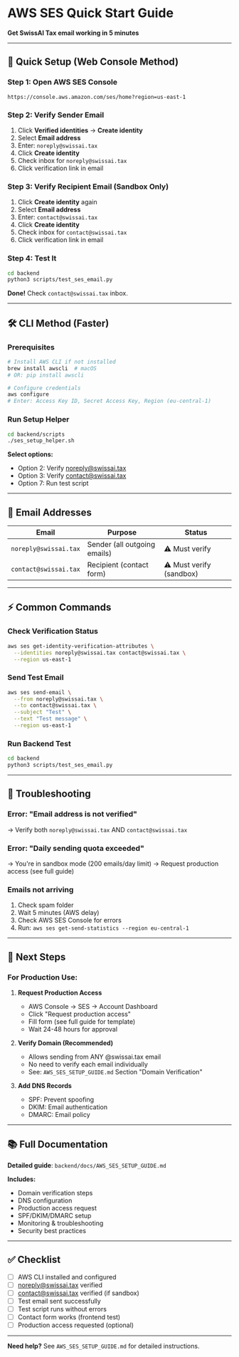 # AWS SES Quick Start Guide

**Get SwissAI Tax email working in 5 minutes**

---

## 🚀 Quick Setup (Web Console Method)

### **Step 1: Open AWS SES Console**
```
https://console.aws.amazon.com/ses/home?region=us-east-1
```

### **Step 2: Verify Sender Email**

1. Click **Verified identities** → **Create identity**
2. Select **Email address**
3. Enter: `noreply@swissai.tax`
4. Click **Create identity**
5. Check inbox for `noreply@swissai.tax`
6. Click verification link in email

### **Step 3: Verify Recipient Email (Sandbox Only)**

1. Click **Create identity** again
2. Select **Email address**
3. Enter: `contact@swissai.tax`
4. Click **Create identity**
5. Check inbox for `contact@swissai.tax`
6. Click verification link in email

### **Step 4: Test It**

```bash
cd backend
python3 scripts/test_ses_email.py
```

**Done!** Check `contact@swissai.tax` inbox.

---

## 🛠️ CLI Method (Faster)

### **Prerequisites**
```bash
# Install AWS CLI if not installed
brew install awscli  # macOS
# OR: pip install awscli

# Configure credentials
aws configure
# Enter: Access Key ID, Secret Access Key, Region (eu-central-1)
```

### **Run Setup Helper**
```bash
cd backend/scripts
./ses_setup_helper.sh
```

**Select options:**
- Option 2: Verify noreply@swissai.tax
- Option 3: Verify contact@swissai.tax
- Option 7: Run test script

---

## 📧 Email Addresses

| Email | Purpose | Status |
|-------|---------|--------|
| `noreply@swissai.tax` | Sender (all outgoing emails) | ⚠️ Must verify |
| `contact@swissai.tax` | Recipient (contact form) | ⚠️ Must verify (sandbox) |

---

## ⚡ Common Commands

### **Check Verification Status**
```bash
aws ses get-identity-verification-attributes \
  --identities noreply@swissai.tax contact@swissai.tax \
  --region us-east-1
```

### **Send Test Email**
```bash
aws ses send-email \
  --from noreply@swissai.tax \
  --to contact@swissai.tax \
  --subject "Test" \
  --text "Test message" \
  --region us-east-1
```

### **Run Backend Test**
```bash
cd backend
python3 scripts/test_ses_email.py
```

---

## 🐛 Troubleshooting

### **Error: "Email address is not verified"**
→ Verify both `noreply@swissai.tax` AND `contact@swissai.tax`

### **Error: "Daily sending quota exceeded"**
→ You're in sandbox mode (200 emails/day limit)
→ Request production access (see full guide)

### **Emails not arriving**
1. Check spam folder
2. Wait 5 minutes (AWS delay)
3. Check AWS SES Console for errors
4. Run: `aws ses get-send-statistics --region eu-central-1`

---

## 🎯 Next Steps

### **For Production Use:**

1. **Request Production Access**
   - AWS Console → SES → Account Dashboard
   - Click "Request production access"
   - Fill form (see full guide for template)
   - Wait 24-48 hours for approval

2. **Verify Domain (Recommended)**
   - Allows sending from ANY @swissai.tax email
   - No need to verify each email individually
   - See: `AWS_SES_SETUP_GUIDE.md` Section "Domain Verification"

3. **Add DNS Records**
   - SPF: Prevent spoofing
   - DKIM: Email authentication
   - DMARC: Email policy

---

## 📚 Full Documentation

**Detailed guide**: `backend/docs/AWS_SES_SETUP_GUIDE.md`

**Includes:**
- Domain verification steps
- DNS configuration
- Production access request
- SPF/DKIM/DMARC setup
- Monitoring & troubleshooting
- Security best practices

---

## ✅ Checklist

- [ ] AWS CLI installed and configured
- [ ] noreply@swissai.tax verified
- [ ] contact@swissai.tax verified (if sandbox)
- [ ] Test email sent successfully
- [ ] Test script runs without errors
- [ ] Contact form works (frontend test)
- [ ] Production access requested (optional)

---

**Need help?** See `AWS_SES_SETUP_GUIDE.md` for detailed instructions.
